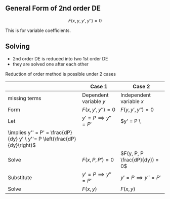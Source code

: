 ## General Form of 2nd order DE

$$
F(x, y, y', y'') = 0
$$

This is for variable coefficients.

## Solving

- 2nd order DE is reduced into two 1st order DE
- they are solved one after each other

Reduction of order method is possible under 2 cases

|               | Case 1                     | Case 2                                                       |
| ------------- | -------------------------- | ------------------------------------------------------------ |
| missing terms | Dependent variable $y$     | Independent variable $x$                                     |
| Form          | $F(x, y', y'') = 0$        | $F(y, y', y'') = 0$                                          |
| Let           | $y' = P \implies y'' = P'$ | $y' = P \\
 \implies y'' = P' = \frac{dP}{dy} y' \\ y''= P \left(\frac{dP}{dy}\right)$ |
| Solve         | $F(x, P, P') = 0$          | $F(y, P, P \frac{dP}{dy}) = 0$                               |
| Substitute    | $y' = P \implies y'' = P'$ | $y' = P \implies y'' = P'$                                   |
| Solve         | $F(x, y)$                  | $F(x, y)$                                                    |
